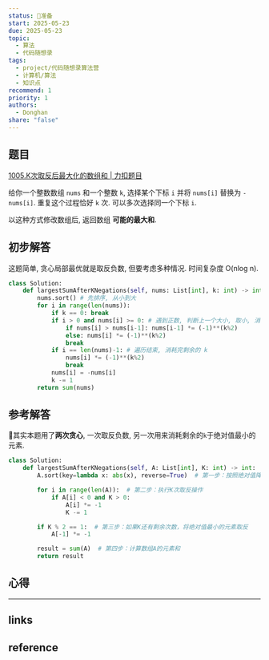 ```yaml
---
status: 🧭准备
start: 2025-05-23
due: 2025-05-23
topic:
  - 算法
  - 代码随想录
tags:
  - project/代码随想录算法营
  - 计算机/算法
  - 知识点
recommend: 1
priority: 1
authors:
  - Donghan
share: "false"
---
```

## 题目
[1005.K次取反后最大化的数组和 | 力扣题目](https://leetcode.cn/problems/maximize-sum-of-array-after-k-negations/description/)

给你一个整数数组 `nums` 和一个整数 `k`, 选择某个下标 `i` 并将 `nums[i]` 替换为 `-nums[i]`. 重复这个过程恰好 `k` 次. 可以多次选择同一个下标 `i`.

以这种方式修改数组后, 返回数组 **可能的最大和**.
## 初步解答
这题简单, 贪心局部最优就是取反负数, 但要考虑多种情况. 时间复杂度 O(nlog n).
```python
class Solution:
    def largestSumAfterKNegations(self, nums: List[int], k: int) -> int:
        nums.sort() # 先排序, 从小到大
        for i in range(len(nums)):
            if k == 0: break
            if i > 0 and nums[i] >= 0: # 遇到正数, 判断上一个大小, 取小, 消耗完剩余的 k
                if nums[i] > nums[i-1]: nums[i-1] *= (-1)**(k%2)
                else: nums[i] *= (-1)**(k%2)
                break
            if i == len(nums)-1: # 遍历结束, 消耗完剩余的 k
                nums[i] *= (-1)**(k%2)
                break
            nums[i] = -nums[i]
            k -= 1
        return sum(nums)

```

## 参考解答
🚨其实本题用了**两次贪心**, 一次取反负数, 另一次用来消耗剩余的`k`于绝对值最小的元素.
```python
class Solution:
    def largestSumAfterKNegations(self, A: List[int], K: int) -> int:
        A.sort(key=lambda x: abs(x), reverse=True)  # 第一步：按照绝对值降序排序数组A

        for i in range(len(A)):  # 第二步：执行K次取反操作
            if A[i] < 0 and K > 0:
                A[i] *= -1
                K -= 1

        if K % 2 == 1:  # 第三步：如果K还有剩余次数，将绝对值最小的元素取反
            A[-1] *= -1

        result = sum(A)  # 第四步：计算数组A的元素和
        return result
```
## 心得

---
## links


## reference
